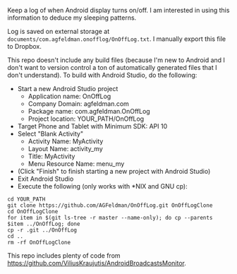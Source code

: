 Keep a log of when Android display turns on/off. I am interested in using this information to deduce my sleeping patterns.

Log is saved on external storage at `documents/com.agfeldman.onofflog/OnOffLog.txt`. I manually export this file to Dropbox.

This repo doesn't include any build files (because I'm new to Android and I don't want to version control a ton of automatically generated files that I don't understand). To build with Android Studio, do the following:

- Start a new Android Studio project
    - Application name: OnOffLog
    - Company Domain: agfeldman.com
    - Package name: com.agfeldman.OnOffLog
    - Project location: YOUR_PATH/OnOffLog
- Target Phone and Tablet with Minimum SDK: API 10
- Select "Blank Activity"
    - Activity Name: MyActivity
    - Layout Name: activity_my
    - Title: MyActivity
    - Menu Resource Name: menu_my
- (Click "Finish" to finish starting a new project with Android Studio)
- Exit Android Studio
- Execute the following (only works with *NIX and GNU cp):
```
cd YOUR_PATH
git clone https://github.com/AGFeldman/OnOffLog.git OnOffLogClone
cd OnOffLogClone
for item in $(git ls-tree -r master --name-only); do cp --parents $item ../OnOffLog; done
cp -r .git ../OnOffLog
cd ..
rm -rf OnOffLogClone
```

This repo includes plenty of code from https://github.com/ViliusKraujutis/AndroidBroadcastsMonitor.
